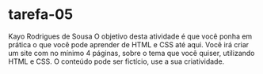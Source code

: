 # tarefa-05 
Kayo Rodrigues de Sousa 
O objetivo desta atividade é que você ponha em prática o que você pode aprender de HTML e CSS até aqui.  Você irá criar um site com no mínimo 4 páginas, sobre o tema que você quiser, utilizando HTML e CSS. O conteúdo pode ser fictício, use a sua criatividade.